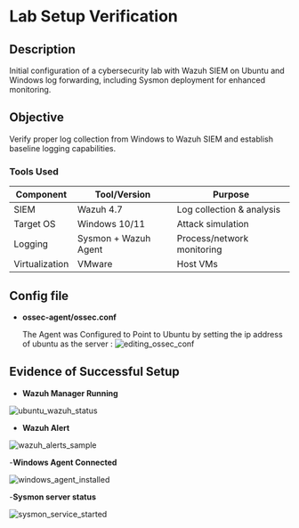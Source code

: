 # Lab Setup Verification

## Description  
Initial configuration of a cybersecurity lab with Wazuh SIEM on Ubuntu and Windows log forwarding, including Sysmon deployment for enhanced monitoring.

## Objective  
Verify proper log collection from Windows to Wazuh SIEM and establish baseline logging capabilities.

### Tools Used
| Component       | Tool/Version         | Purpose                        |
|-----------------|----------------------|--------------------------------|
| SIEM            | Wazuh 4.7            | Log collection & analysis      |
| Target OS       | Windows 10/11        | Attack simulation              |
| Logging         | Sysmon + Wazuh Agent | Process/network monitoring     |
| Virtualization  | VMware               | Host VMs                       |


## Config file
- **ossec-agent/ossec.conf**

  The Agent was Configured to Point to Ubuntu by setting the ip address of ubuntu as the server : 
  ![editing_ossec_conf](https://github.com/user-attachments/assets/61c976b3-b823-4dd7-a725-70807078b083)


## Evidence of Successful Setup
- **Wazuh Manager Running**
  
 ![ubuntu_wazuh_status](https://github.com/user-attachments/assets/c47970d5-d383-4fc3-8ddc-5c7baa1274f0)

- **Wazuh Alert**
  
![wazuh_alerts_sample](https://github.com/user-attachments/assets/26d15d4e-6b0c-4ff7-98c0-0d6d14e13701)

-**Windows Agent Connected**

 ![windows_agent_installed](https://github.com/user-attachments/assets/7a17bec2-2b27-45a2-8e6b-492602ad6c14)

-**Sysmon server status**

![sysmon_service_started](https://github.com/user-attachments/assets/fcbd14f6-a961-4097-a0b1-5446c0f97249)


